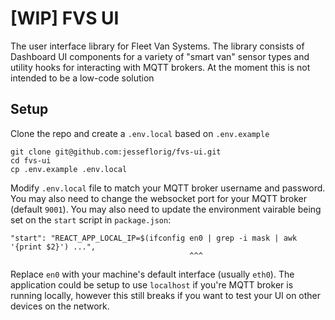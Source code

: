 # [WIP] FVS UI

The user interface library for Fleet Van Systems. The library consists of Dashboard UI components for a variety of "smart van" sensor types and utility hooks for interacting with MQTT brokers. At the moment this is not intended to be a low-code solution

## Setup
Clone the repo and create a `.env.local` based on `.env.example`
```
git clone git@github.com:jesseflorig/fvs-ui.git
cd fvs-ui
cp .env.example .env.local
```
Modify `.env.local` file to match your MQTT broker username and password. You may also need to change the websocket port for your MQTT broker (default `9001`).
You may also need to update the environment vairable being set on the `start` script in `package.json`:
```
"start": "REACT_APP_LOCAL_IP=$(ifconfig en0 | grep -i mask | awk '{print $2}') ...",
                                        ^^^
```
Replace `en0` with your machine's default interface (usually `eth0`). The application could be setup to use `localhost` if you're MQTT broker is running locally, however this still breaks if you want to test your UI on other devices on the network.
